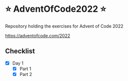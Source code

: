 # ⭐ AdventOfCode2022 ⭐

Repository holding the exercises for Advent of Code 2022

https://adventofcode.com/2022

## Checklist

- [x] Day 1
  - [x] Part 1
  - [x] Part 2   
